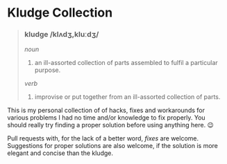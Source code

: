 # Kludge Collection

> ### kludge /klʌdʒ,kluːdʒ/
>
> _noun_
>
> 1. an ill-assorted collection of parts assembled to fulfil a particular purpose.
>
> _verb_
> 1. improvise or put together from an ill-assorted collection of parts.

This is my personal collection of of hacks, fixes and workarounds for various problems I had no time and/or knowledge to fix properly. You should really try finding a proper solution before using anything here. :wink:

Pull requests with, for the lack of a better word, _fixes_ are welcome. Suggestions for proper solutions are also welcome, if the solution is more elegant and concise than the kludge.
